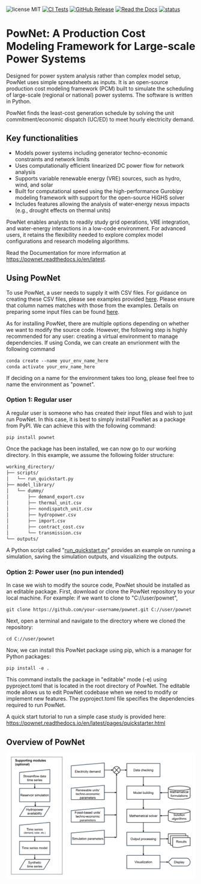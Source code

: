 ![license MIT](https://img.shields.io/badge/License-MIT-yellow.svg)
[![CI Tests](https://github.com/Critical-Infrastructure-Systems-Lab/PowNet/actions/workflows/python-app.yml/badge.svg)](https://github.com/Critical-Infrastructure-Systems-Lab/PowNet/actions)
[![GitHub Release](https://img.shields.io/github/v/release/Critical-Infrastructure-Systems-Lab/PowNet)](https://github.com/Critical-Infrastructure-Systems-Lab/PowNet/releases/tag/v2.0)
[![Read the Docs](https://img.shields.io/readthedocs/pownet)](https://pownet.readthedocs.io/en/latest/)
[![status](https://joss.theoj.org/papers/f7509a62fde550bec7ae3d1da0181b7d/status.svg)](https://joss.theoj.org/papers/f7509a62fde550bec7ae3d1da0181b7d)

# PowNet: A Production Cost Modeling Framework for Large-scale Power Systems
Designed for power system analysis rather than complex model setup, PowNet uses simple spreadsheets as inputs. It is an open-source production cost modeling framework (PCM) built to simulate the scheduling of large-scale (regional or national) power systems. The software is written in Python.

PowNet finds the least-cost generation schedule by solving the unit commitment/economic dispatch (UC/ED) to meet hourly electricity demand.

## Key functionalities
- Models power systems including generator techno-economic constraints and network limits
- Uses computationally efficient linearized DC power flow for network analysis
- Supports variable renewable energy (VRE) sources, such as hydro, wind, and solar
- Built for computational speed using the high-performance Gurobipy modeling framework with support for the open-source HiGHS solver
- Includes features allowing the analysis of water-energy nexus impacts (e.g., drought effects on thermal units)

PowNet enables analysts to readily study grid operations, VRE integration, and water-energy interactions in a low-code environment. For advanced users, it retains the flexibility needed to explore complex model configurations and research modeling algorithms.

Read the Documentation for more information at https://pownet.readthedocs.io/en/latest.

## Using PowNet
To use PowNet, a user needs to supply it with CSV files. For guidance on creating these CSV files, please see examples provided [here](https://github.com/Critical-Infrastructure-Systems-Lab/PowNet/tree/master/model_library). Please ensure that column names matches with those from the examples. Details on preparing some input files can be found [here](https://critical-infrastructure-systems-lab.github.io/manual/docs/CIS-Lab-software).

As for installing PowNet, there are multiple options depending on whether we want to modify the source code. However, the following step is highly recommended for any user: creating a virtual environment to manage dependencies. If using Conda, we can create an envrionment with the following command

```
conda create --name your_env_name_here
conda activate your_env_name_here
```

If deciding on a name for the environment takes too long, please feel free to name the environment as "pownet".

### Option 1: Regular user
A regular user is someone who has created their input files and wish to just run PowNet. In this case, it is best to simply install PowNet as a package from PyPI. We can achieve this with the following command:

```
pip install pownet
```

Once the package has been installed, we can now go to our working directory. In this example, we assume the following folder structure:

```
working_directory/
├── scripts/
│   └── run_quickstart.py
├── model_library/
│   └── dummy/
│       ├── demand_export.csv
│       ├── thermal_unit.csv
│       ├── nondispatch_unit.csv
│       ├── hydropower.csv
│       ├── import.csv
│       ├── contract_cost.csv
│       └── transmission.csv
└── outputs/
```

A Python script called "[run_quickstart.py](https://github.com/Critical-Infrastructure-Systems-Lab/PowNet/blob/master/scripts/run_quickstart.py)" provides an example on running a simulation, saving the simulation outputs, and visualizing the outputs.

### Option 2: Power user (no pun intended)
In case we wish to modify the source code, PowNet should be installed as an editable package. First, download or clone the PowNet repository to your local machine. For example: if we want to clone to "C://user/pownet",

```
git clone https://github.com/your-username/pownet.git C://user/pownet
```

Next, open a terminal and navigate to the directory where we cloned the repository:

```
cd C://user/pownet
```

Now, we can install this PowNet package using pip, which is a manager for Python packages:

```
pip install -e .
```

This command installs the package in "editable" mode (-e) using pyproject.toml that is located in the root directory of PowNet. The editable mode allows us to edit PowNet codebase when we need to modify or implement new features. The pyproject.toml file specifies the dependencies required to run PowNet.

A quick start tutorial to run a simple case study is provided here: https://pownet.readthedocs.io/en/latest/pages/quickstarter.html

## Overview of PowNet

![overview_pownet](./docs/overview_pownet.png)


